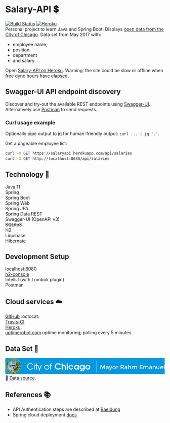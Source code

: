 # Salary-API :heavy_dollar_sign: 
[![Build Status][1]][2] 
[![Heroku][3]][4]
<br>
Personal project to learn Java and Spring Boot. Displays [open data from the City of Chicago](https://data.cityofchicago.org/Administration-Finance/Current-Employee-Names-Salaries-and-Position-Title/xzkq-xp2w). Data set from May 2017 with:
- employee name, 
- position,
- department 
- and salary.

Open [Salary-API on Heroku](https://salaryapi.herokuapp.com/). Warning: the site could be slow or offline when free dyno hours have elapsed.<br>

## Swagger-UI API endpoint discovery

Discover and try-out the available REST endpoints using [Swagger-UI](https://salaryapi.herokuapp.com/). Alternatively use [Postman](https://www.getpostman.com/) to send requests.

### Curl usage example

Optionally pipe output to jq for human-friendly output: `curl ... | jq '.'`.<br>

Get a pageable employee list:
```bash
curl -X GET https://salaryapi.herokuapp.com/api/salaries
curl -X GET http://localhost:8080/api/salaries
```

## Technology :wrench:
Java 11<br>
Spring<br>
Spring Boot<br>
Spring Web<br>
Spring JPA<br>
Spring Data REST<br>
Swagger-UI (OpenAPI v3)<br>
~~SQLite3~~<br>
H2<br>
Liquibase<br>
Hibernate<br>

## Development Setup
[localhost:8080](http://localhost:8080/)<br>
[h2-console](http://localhost:8080/h2-console/)<br>
IntelliJ (with Lombok plugin)<br>
Postman<br>

## Cloud services :cloud:
[GitHub](https://github.com/Eimert/Salary-API) :octocat:<br>
[Travis-CI](https://www.travis-ci.org/Eimert/Salary-API)<br>
[Heroku](https://salaryapi.herokuapp.com).<br>
[uptimerobot.com](https://uptimerobot.com/) uptime monitoring; polling every 5 minutes.<br> 

## Data Set :open_file_folder:
![alt text](https://raw.githubusercontent.com/Eimert/Salary-API/master/src/main/resources/images/City-of-Chicago-Current-Employee-Names-Salaries-and-Position-Titles.png "City of Chicago")<br>
:link: [Data source](https://data.cityofchicago.org/Administration-Finance/Current-Employee-Names-Salaries-and-Position-Title/xzkq-xp2w).

## References :books:
- API Authentication steps are described at [Baeldung](https://www.baeldung.com/securing-a-restful-web-service-with-spring-security#ch_3_7)<br>
- Spring cloud deployment [docs](https://docs.spring.io/spring-boot/docs/current/reference/html/cloud-deployment.html)<br>

[1]: https://travis-ci.org/Eimert/Salary-API.svg?branch=master
[2]: https://www.travis-ci.org/Eimert/Salary-API
[3]: https://heroku-badge.herokuapp.com/?app=salary-api
[4]: https://salaryapi.herokuapp.com/
